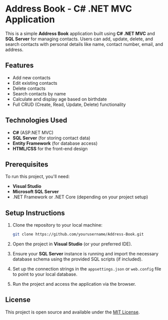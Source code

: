 # Address Book - C# .NET MVC Application

This is a simple **Address Book** application built using **C# .NET MVC** and **SQL Server** for managing contacts. Users can add, update, delete, and search contacts with personal details like name, contact number, email, and address.

## Features
- Add new contacts
- Edit existing contacts
- Delete contacts
- Search contacts by name
- Calculate and display age based on birthdate
- Full CRUD (Create, Read, Update, Delete) functionality

## Technologies Used
- **C#** (ASP.NET MVC)
- **SQL Server** (for storing contact data)
- **Entity Framework** (for database access)
- **HTML/CSS** for the front-end design


## Prerequisites
To run this project, you'll need:
- **Visual Studio** 
- **Microsoft SQL Server** 
- .NET Framework or .NET Core (depending on your project setup)

## Setup Instructions

1. Clone the repository to your local machine:
    ```bash
    git clone https://github.com/yourusername/Address-Book.git
    ```

2. Open the project in **Visual Studio** (or your preferred IDE).

3. Ensure your **SQL Server** instance is running and import the necessary database schema using the provided SQL scripts (if included).

4. Set up the connection strings in the `appsettings.json` or `web.config` file to point to your local database.

5. Run the project and access the application via the browser.


## License
This project is open source and available under the [MIT License](LICENSE).
